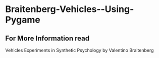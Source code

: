 # Braitenberg-Vehicles--Using-Pygame


## For More Information read
Vehicles Experiments in Synthetic Psychology
by Valentino Braitenberg

